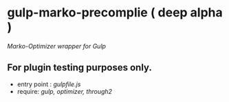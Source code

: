# gulp-marko-precomplie ( deep alpha )
*Marko-Optimizer wrapper for Gulp*

## For plugin testing purposes only.

* entry point : *gulpfile.js*
* require: *gulp, optimizer, through2*